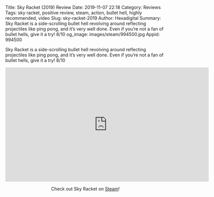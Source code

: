 Title: Sky Racket (2019) Review
Date: 2019-11-07 22:18
Category: Reviews
Tags: sky racket, positive review, steam, action, bullet hell, highly recommended, video
Slug: sky-racket-2019
Author: Hexadigital
Summary: Sky Racket is a side-scrolling bullet hell revolving around reflecting projectiles like ping pong, and it’s very well done. Even if you’re not a fan of bullet hells, give it a try! 8/10
og_image: images/steam/994500.jpg
Appid: 994500

Sky Racket is a side-scrolling bullet hell revolving around reflecting projectiles like ping pong, and it’s very well done. Even if you’re not a fan of bullet hells, give it a try! 8/10

<center><iframe src="https://www.youtube.com/embed/nqGWO8xt924?feature=oembed" allow="accelerometer; autoplay; encrypted-media; gyroscope; picture-in-picture" width="640" height="360" frameborder="0"></iframe>

Check out Sky Racket on [Steam](https://store.steampowered.com/app/994500/?curator_clanid=34633900)!</center>